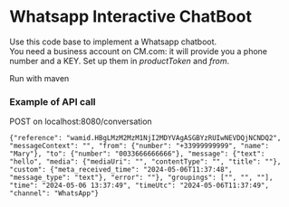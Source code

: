 # Whatsapp Interactive ChatBoot
Use this code base to implement a Whatsapp chatboot.  
You need a business account on CM.com: it will provide you a phone number and a KEY. Set up them in *productToken* and *from*.  

Run with maven  
### Example of API call
POST on localhost:8080/conversation  
```
{"reference": "wamid.HBgLMzM2MzM1NjI2MDYVAgASGBYzRUIwNEVDQjNCNDQ2", "messageContext": "", "from": {"number": "+33999999999", "name": "Mary"}, "to": {"number": "0033666666666"}, "message": {"text": "hello", "media": {"mediaUri": "", "contentType": "", "title": ""}, "custom": {"meta_received_time": "2024-05-06T11:37:48", "message_type": "text"}, "error": ""}, "groupings": ["", "", ""], "time": "2024-05-06 13:37:49", "timeUtc": "2024-05-06T11:37:49", "channel": "WhatsApp"}
```